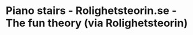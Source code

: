 <!--
id: 213285008
link: http://tumblr.atmos.org/post/213285008/piano-stairs-rolighetsteorin-se-the-fun-theory
slug: piano-stairs-rolighetsteorin-se-the-fun-theory
date: Wed Oct 14 2009 17:25:02 GMT-0700 (PDT)
publish: 2009-10-014
tags: 
title: Piano stairs - Rolighetsteorin.se - The fun theory (via Rolighetsteorin)
-->


Piano stairs - Rolighetsteorin.se - The fun theory (via Rolighetsteorin)
========================================================================



